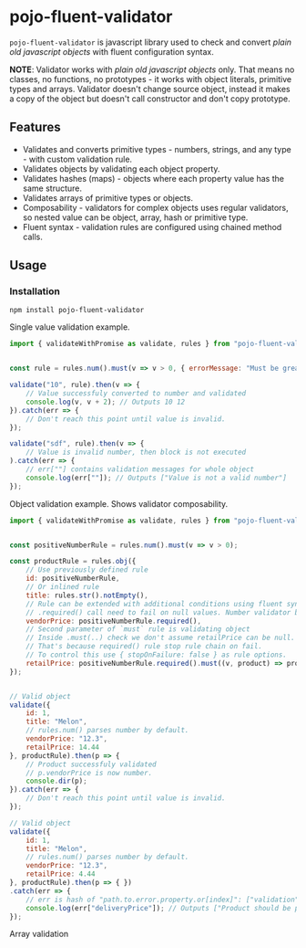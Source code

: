 # pojo-fluent-validator

`pojo-fluent-validator` is javascript library used to check and convert _plain old javascript objects_ with fluent configuration syntax.

__NOTE__: Validator works with *plain old javascript objects* only. That means no classes, no functions, no prototypes - it works with object literals, primitive types and arrays. 
Validator doesn't change source object, instead it makes a copy of the object but doesn't call constructor and don't copy prototype. 

## Features

* Validates and converts primitive types - numbers, strings, and any type - with custom validation rule. 
* Validates objects by validating each object property.
* Validates hashes (maps) - objects where each property value has the same structure.
* Validates arrays of primitive types or objects.
* Composability - validators for complex objects uses regular validators, so nested value can be object, array, hash or primitive type.
* Fluent syntax - validation rules are configured using chained method calls.

## Usage

### Installation
```
npm install pojo-fluent-validator
```

Single value validation example.

``` javascript
import { validateWithPromise as validate, rules } from "pojo-fluent-validator";


const rule = rules.num().must(v => v > 0, { errorMessage: "Must be greater than zero!" });

validate("10", rule).then(v => {
    // Value successfuly converted to number and validated
    console.log(v, v + 2); // Outputs 10 12
}).catch(err => { 
    // Don't reach this point until value is invalid.
});

validate("sdf", rule).then(v => {
    // Value is invalid number, then block is not executed
).catch(err => {
    // err[""] contains validation messages for whole object
    console.log(err[""]); // Outputs ["Value is not a valid number"]
});

```

Object validation example. Shows validator composability.


``` javascript
import { validateWithPromise as validate, rules } from "pojo-fluent-validator";


const positiveNumberRule = rules.num().must(v => v > 0);

const productRule = rules.obj({
    // Use previously defined rule
    id: positiveNumberRule,
    // Or inlined rule
    title: rules.str().notEmpty(),
    // Rule can be extended with additional conditions using fluent syntax.
    // .required() call need to fail on null values. Number validator by default passes nulls.    
    vendorPrice: positiveNumberRule.required(),
    // Second parameter of `must` rule is validating object
    // Inside .must(..) check we don't assume retailPrice can be null.
    // That's because required() rule stop rule chain on fail.
    // To control this use { stopOnFailure: false } as rule options.
    retailPrice: positiveNumberRule.required().must((v, product) => product.retailPrice > product.vendorPrice, { errorMessage: "Product should be profitable" })
});


// Valid object 
validate({
    id: 1,
    title: "Melon",
    // rules.num() parses number by default. 
    vendorPrice: "12.3",
    retailPrice: 14.44
}, productRule).then(p => {
    // Product successfuly validated
    // p.vendorPrice is now number.
    console.dir(p); 
}).catch(err => { 
    // Don't reach this point until value is invalid.
});

// Valid object 
validate({
    id: 1,
    title: "Melon",
    // rules.num() parses number by default. 
    vendorPrice: "12.3",
    retailPrice: 4.44
}, productRule).then(p => { })
.catch(err => { 
    // err is hash of "path.to.error.property.or[index]": ["validation", "messages"]
    console.log(err["deliveryPrice"]); // Outputs ["Product should be profitable"] 
});

```

Array validation

``` javascript

```